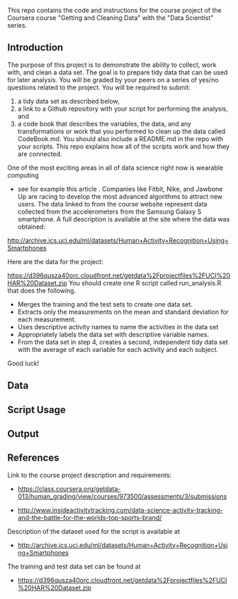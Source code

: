 This repo contains the code and instructions for the course project of the Coursera course "Getting and Cleaning Data" 
with the "Data Scientist" series.

## Introduction
The purpose of this project is to demonstrate the ability to collect, work with, and clean a data set. 
The goal is to prepare tidy data that can be used for later analysis.
You will be graded by your peers on a series of yes/no questions related to the project. 
You will be required to submit: 
1) a tidy data set as described below, 
2) a link to a Github repository with your script for performing the analysis, and 
3) a code book that describes the variables, the data, and any transformations or work 
that you performed to clean up the data called CodeBook.md. 
You should also include a README.md in the repo with your scripts. 
This repo explains how all of the scripts work and how they are connected.

One of the most exciting areas in all of data science right now is wearable computing 
- see for example this article . 
Companies like Fitbit, Nike, and Jawbone Up are racing to develop the most 
advanced algorithms to attract new users. The data linked to from the course 
website represent data collected from the accelerometers from the Samsung Galaxy S smartphone. 
A full description is available at the site where the data was obtained: 

http://archive.ics.uci.edu/ml/datasets/Human+Activity+Recognition+Using+Smartphones

Here are the data for the project:

https://d396qusza40orc.cloudfront.net/getdata%2Fprojectfiles%2FUCI%20HAR%20Dataset.zip 
You should create one R script called run_analysis.R that does the following. 

   * Merges the training and the test sets to create one data set.
   * Extracts only the measurements on the mean and standard deviation for each measurement. 
   * Uses descriptive activity names to name the activities in the data set
   * Appropriately labels the data set with descriptive variable names. 
   * From the data set in step 4, creates a second, independent tidy data set with the 
   average of each variable for each activity and each subject.

Good luck!

## Data

## Script Usage

## Output

## References
Link to the course project description and requirements:
* https://class.coursera.org/getdata-013/human_grading/view/courses/973500/assessments/3/submissions


* http://www.insideactivitytracking.com/data-science-activity-tracking-and-the-battle-for-the-worlds-top-sports-brand/

Description of the dataset used for the script is available at
* http://archive.ics.uci.edu/ml/datasets/Human+Activity+Recognition+Using+Smartphones 

The training and test data set can be found at
* https://d396qusza40orc.cloudfront.net/getdata%2Fprojectfiles%2FUCI%20HAR%20Dataset.zip 